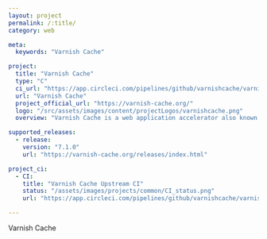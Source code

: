 ```yaml
---
layout: project
permalink: /:title/
category: web

meta:
  keywords: "Varnish Cache"

project:
  title: "Varnish Cache"
  type: "C"
  ci_url: "https://app.circleci.com/pipelines/github/varnishcache/varnish-cache"
  url: "Varnish Cache"
  project_official_url: "https://varnish-cache.org/"
  logo: "/src/assets/images/content/projectLogos/varnishcache.png"
  overview: "Varnish Cache is a web application accelerator also known as a caching HTTP reverse proxy. You install it in front of any server that speaks HTTP and configure it to cache the contents. "

supported_releases:
  - release:
    version: "7.1.0"
    url: "https://varnish-cache.org/releases/index.html"

project_ci:
  - CI:
    title: "Varnish Cache Upstream CI"
    status: "/assets/images/projects/common/CI_status.png"
    url: "https://app.circleci.com/pipelines/github/varnishcache/varnish-cache"

---
```


<p>Varnish Cache</p>

